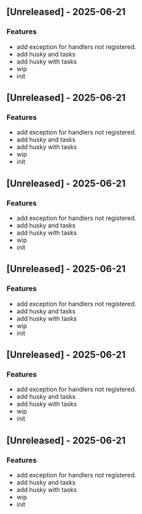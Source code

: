 ## [Unreleased] - 2025-06-21

### Features
- add exception for handlers not registered.
- add husky and tasks
- add husky with tasks
- wip
- init

## [Unreleased] - 2025-06-21

### Features
- add exception for handlers not registered.
- add husky and tasks
- add husky with tasks
- wip
- init

## [Unreleased] - 2025-06-21

### Features
- add exception for handlers not registered.
- add husky and tasks
- add husky with tasks
- wip
- init

## [Unreleased] - 2025-06-21

### Features
- add exception for handlers not registered.
- add husky and tasks
- add husky with tasks
- wip
- init

## [Unreleased] - 2025-06-21

### Features
- add exception for handlers not registered.
- add husky and tasks
- add husky with tasks
- wip
- init

## [Unreleased] - 2025-06-21

### Features
- add exception for handlers not registered.
- add husky and tasks
- add husky with tasks
- wip
- init

